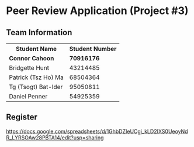 # Peer Review Application (Project #3)

## Team Information

<table>
  <tr>
    <th>Student Name</th>
    <th>Student Number</th>    
  </tr>
  <tr>
    <td>
      <b>Connor Cahoon</b>
    </td>
    <td>
      <b>70916176</b>
    </td>
  </tr>
  <tr>
    <td>
      Bridgette Hunt
    </td>
    <td>
      43214485
    </td>
  </tr>
  <tr>
    <td>
      Patrick (Tsz Ho) Ma
    </td>
    <td>
      68504364
    </td>
  </tr>
  <tr>
    <td>
      Tg (Tsogt) Bat-Ider
    </td>
    <td>
      95050811
    </td>
  </tr>
  <tr>
    <td>
      Daniel Penner
    </td>
    <td>
      54925359
    </td>
  </tr>
</table>  

## Register
https://docs.google.com/spreadsheets/d/1GhbDZIeUCgj_kLD2IXS0UeoyNdR_LYRSOAw28PBTA14/edit?usp=sharing